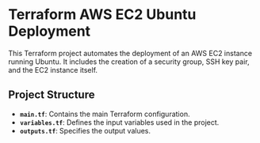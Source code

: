 # Terraform AWS EC2 Ubuntu Deployment

This Terraform project automates the deployment of an AWS EC2 instance running Ubuntu. It includes the creation of a security group, SSH key pair, and the EC2 instance itself.

## Project Structure

- **`main.tf`**: Contains the main Terraform configuration.
- **`variables.tf`**: Defines the input variables used in the project.
- **`outputs.tf`**: Specifies the output values.
